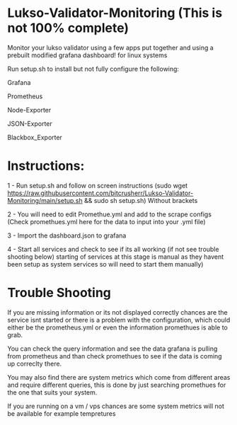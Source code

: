 # Lukso-Validator-Monitoring (This is not 100% complete)


Monitor your lukso validator using a few apps put together and using a prebuilt modified grafana dashboard!
for linux systems

Run setup.sh to install but not fully configure the following:

Grafana

Prometheus

Node-Exporter

JSON-Exporter

Blackbox_Exporter

# Instructions:

1 - Run setup.sh and follow on screen instructions (sudo wget https://raw.githubusercontent.com/bitcrusherr/Lukso-Validator-Monitoring/main/setup.sh && sudo sh setup.sh) Without brackets

2 - You will need to edit Promethue.yml and add to the scrape configs (Check promethues.yml here for the data to input into your .yml file)

3 - Import the dashboard.json to grafana

4 - Start all services and check to see if its all working (if not see trouble shooting below)
starting of services at this stage is manual as they havent been setup as system services so will need to
start them manually)


# Trouble Shooting
If you are missing information or its not displayed correctly chances are the service isnt started or
there is a problem with the configuration, which could either be the prometheus.yml or even the information
promethues is able to grab.

You can check the query information and see the data grafana is pulling from prometheus and than check promethues to 
see if the data is coming up correclty there.

You may also find there are system metrics which come from different areas and require different queries,
this is done by just searching promethues for the one that suits your system.

If you are running on a vm / vps chances are some system metrics will not be available for example tempretures

